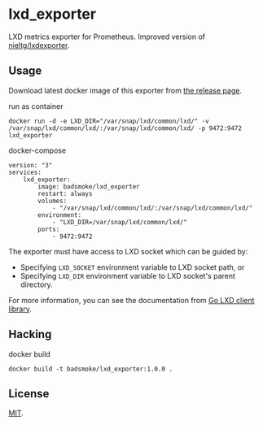 # lxd_exporter



LXD metrics exporter for Prometheus. Improved version of [nieltg/lxdexporter](https://github.com/nieltg/lxd_exporter).

## Usage

Download latest docker image of this exporter from [the release page](https://github.com/nieltg/lxd_exporter/releases).

run as container
```
docker run -d -e LXD_DIR="/var/snap/lxd/common/lxd/" -v /var/snap/lxd/common/lxd/:/var/snap/lxd/common/lxd/ -p 9472:9472 lxd_exporter
```

docker-compose
```
version: "3"
services:
    lxd_exporter:
        image: badsmoke/lxd_exporter
        restart: always
        volumes:
            - "/var/snap/lxd/common/lxd/:/var/snap/lxd/common/lxd/"
        environment:
            - "LXD_DIR=/var/snap/lxd/common/lxd/"
        ports:
            - 9472:9472

```

The exporter must have access to LXD socket which can be guided by:
- Specifying `LXD_SOCKET` environment variable to LXD socket path, or
- Specifying `LXD_DIR` environment variable to LXD socket's parent directory.

For more information, you can see the documentation from [Go LXD client library](https://godoc.org/github.com/lxc/lxd/client#ConnectLXDUnix).

## Hacking

docker build
```
docker build -t badsmoke/lxd_exporter:1.0.0 .

```
## License

[MIT](LICENSE).
